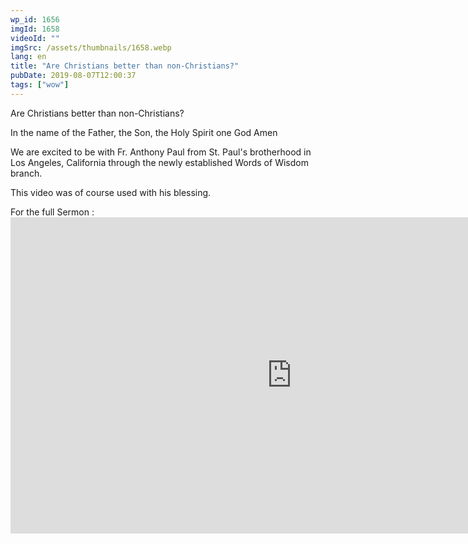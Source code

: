 ```yaml
---
wp_id: 1656
imgId: 1658
videoId: ""
imgSrc: /assets/thumbnails/1658.webp
lang: en
title: "Are Christians better than non-Christians?"
pubDate: 2019-08-07T12:00:37
tags: ["wow"]
---
```


<p>Are Christians better than non-Christians?</p>
<p>In the name of the Father, the Son, the Holy Spirit one God Amen</p>
<p>We are excited to be with Fr. Anthony Paul from St. Paul's brotherhood in Los Angeles, California through the newly established Words of Wisdom branch.</p>
<p>This video was of course used with his blessing.</p>
<p>For the full Sermon :<br />
<iframe loading="lazy" title="Jesus and The Pharisees (English Sermon) Fr. Anthony Paul" width="900" height="506" src="https://www.youtube.com/embed/_F9gocLEH68?feature=oembed" frameborder="0" allow="accelerometer; autoplay; encrypted-media; gyroscope; picture-in-picture" allowfullscreen></iframe></p>
